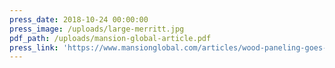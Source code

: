 ```yaml
---
press_date: 2018-10-24 00:00:00
press_image: /uploads/large-merritt.jpg
pdf_path: /uploads/mansion-global-article.pdf
press_link: 'https://www.mansionglobal.com/articles/wood-paneling-goes-luxe-112271'
---
```


